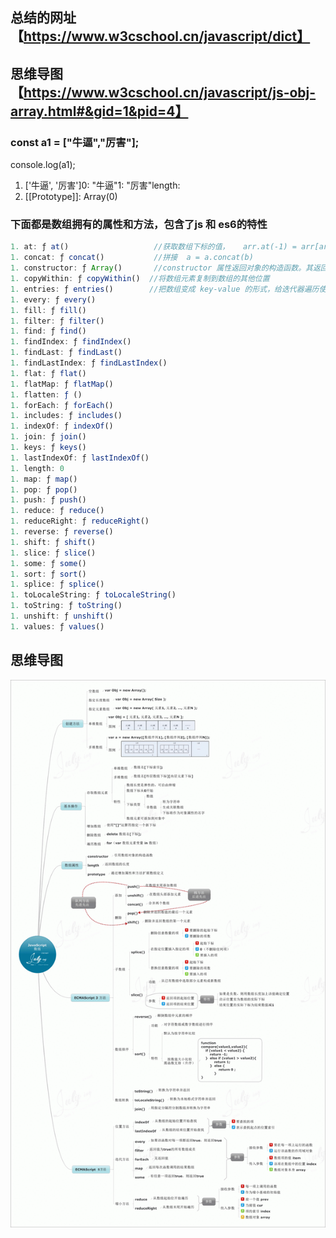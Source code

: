## 总结的网址【https://www.w3cschool.cn/javascript/dict】

## 思维导图 【https://www.w3cschool.cn/javascript/js-obj-array.html#&gid=1&pid=4】

### const a1 = ["牛逼","厉害"];
console.log(a1);
1. ['牛逼', '厉害']0: "牛逼"1: "厉害"length: 
2. [[Prototype]]: Array(0)

### 下面都是数组拥有的属性和方法，包含了js 和 es6的特性
```javascript
1. at: ƒ at()                   //获取数组下标的值，   arr.at(-1) = arr[arr.length - 1]
1. concat: ƒ concat()           //拼接  a = a.concat(b)
1. constructor: ƒ Array()       //constructor 属性返回对象的构造函数。其返回值是对函数的引用
1. copyWithin: ƒ copyWithin()  //将数组元素复制到数组的其他位置
1. entries: ƒ entries()        //把数组变成 key-value 的形式，给迭代器遍历使用
1. every: ƒ every()
1. fill: ƒ fill()
1. filter: ƒ filter()
1. find: ƒ find()
1. findIndex: ƒ findIndex()
1. findLast: ƒ findLast()
1. findLastIndex: ƒ findLastIndex()
1. flat: ƒ flat()
1. flatMap: ƒ flatMap()
1. flatten: ƒ ()
1. forEach: ƒ forEach()
1. includes: ƒ includes()
1. indexOf: ƒ indexOf()
1. join: ƒ join()
1. keys: ƒ keys()
1. lastIndexOf: ƒ lastIndexOf()
1. length: 0
1. map: ƒ map()
1. pop: ƒ pop()
1. push: ƒ push()
1. reduce: ƒ reduce()
1. reduceRight: ƒ reduceRight()
1. reverse: ƒ reverse()
1. shift: ƒ shift()
1. slice: ƒ slice()
1. some: ƒ some()
1. sort: ƒ sort()
1. splice: ƒ splice()
1. toLocaleString: ƒ toLocaleString()
1. toString: ƒ toString()
1. unshift: ƒ unshift()
1. values: ƒ values()
```
## 思维导图

![JS思维导图](./js_array%E6%80%9D%E7%BB%B4%E5%AF%BC%E5%9B%BE.gif)
